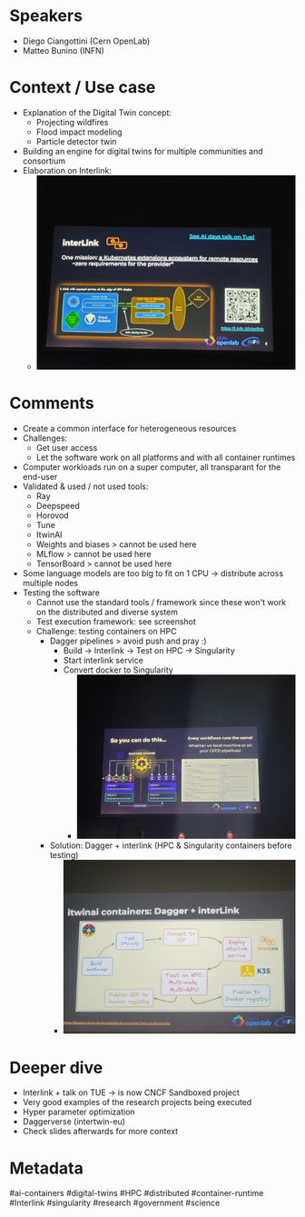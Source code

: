 # Speakers
* Diego Ciangottini (Cern OpenLab)
* Matteo Bunino (INFN)
# Context / Use case
* Explanation of the Digital Twin concept:
	* Projecting wildfires
	* Flood impact modeling
	* Particle detector twin
* Building an engine for digital twins for multiple communities and consortium
* Elaboration on Interlink:
	* ![Interlink](../attachments/20250404_115127.jpg)
# Comments
* Create a common interface for heterogeneous resources
* Challenges:
	* Get user access
	* Let the software work on all platforms and with all container runtimes 
* Computer workloads run on a super computer, all transparant for the end-user
* Validated & used / not used tools:
	* Ray
	* Deepspeed
	* Horovod
	* Tune
	* ItwinAI
	* Weights and biases > cannot be used here
	* MLflow > cannot be used here
	* TensorBoard > cannot be used here
* Some language models are too big to fit on 1 CPU -> distribute across multiple nodes
* Testing the software
	* Cannot use the standard tools / framework since these won't work on the distributed and diverse system
	* Test execution framework: see screenshot
	* Challenge: testing containers on HPC
		* Dagger pipelines > avoid push and pray :)
			* Build -> Interlink -> Test on HPC -> Singularity
			* Start interlink service
			* Convert docker to Singularity
				* ![One CI/CD pipeline to rule them all](../attachments/20250404_115615.jpg)
		* Solution: Dagger + interlink (HPC & Singularity containers before testing)
			* ![Dagger & Interlink](../attachments/20250404_120736.jpg)
# Deeper dive
* Interlink + talk on TUE -> is now CNCF Sandboxed project
* Very good examples of the research projects being executed
* Hyper parameter optimization
* Daggerverse (intertwin-eu)
* Check slides afterwards for more context

# Metadata
#ai-containers #digital-twins #HPC #distributed #container-runtime #Interlink #singularity #research #government #science